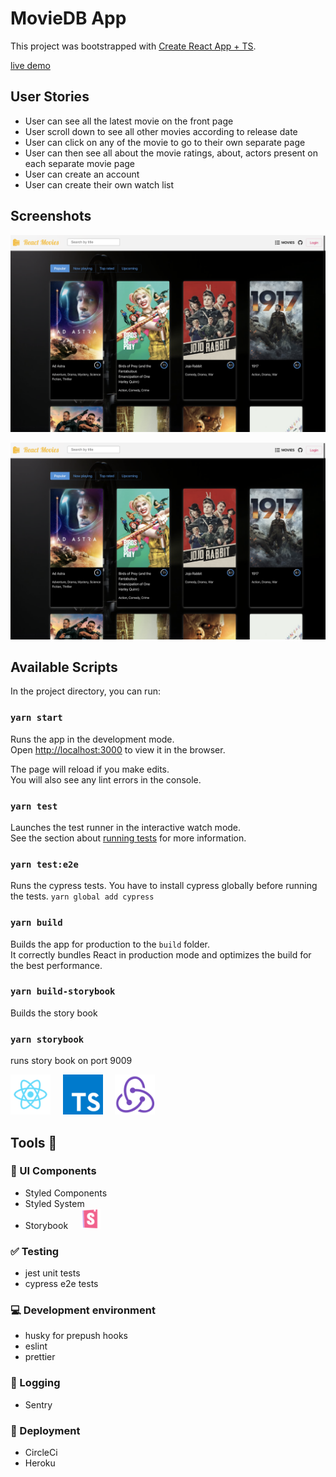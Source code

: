 # MovieDB App

This project was bootstrapped with [Create React App + TS](https://create-react-app.dev/docs/adding-typescript/).

[live demo](https://ali-imdb-fontend.herokuapp.com)

## User Stories

* User can see all the latest movie on the front page
* User scroll down to see all other movies according to release date
* User can click on any of the movie to go to their own separate page
* User can then see all about the movie ratings, about, actors present on each separate movie page
* User can create an account
* User can create their own watch list

## Screenshots

![Alt text](movie_db_1.png?raw=true "MovieDB 1")

![Alt text](movie_db_2.png?raw=true "MovieDB 2")

## Available Scripts

In the project directory, you can run:

### `yarn start`

Runs the app in the development mode.<br />
Open [http://localhost:3000](http://localhost:3000) to view it in the browser.

The page will reload if you make edits.<br />
You will also see any lint errors in the console.

### `yarn test`

Launches the test runner in the interactive watch mode.<br />
See the section about [running tests](https://facebook.github.io/create-react-app/docs/running-tests) for more information.

### `yarn test:e2e`

Runs the cypress tests. You have to install cypress globally before running the tests. `yarn global add cypress`

### `yarn build`

Builds the app for production to the `build` folder.<br />
It correctly bundles React in production mode and optimizes the build for the best performance.

### `yarn build-storybook`

Builds the story book

### `yarn storybook`

runs story book on port 9009

<img src="https://raw.githubusercontent.com/github/explore/80688e429a7d4ef2fca1e82350fe8e3517d3494d/topics/react/react.png" width="64" height="64"/> &nbsp;&nbsp;&nbsp; <img src="https://raw.githubusercontent.com/github/explore/80688e429a7d4ef2fca1e82350fe8e3517d3494d/topics/typescript/typescript.png" width="64" height="64" /> &nbsp;&nbsp;&nbsp; <img src="https://raw.githubusercontent.com/github/explore/80688e429a7d4ef2fca1e82350fe8e3517d3494d/topics/redux/redux.png" width="64" height="64" />

## Tools :hammer:

### :art: UI Components

* Styled Components
* Styled System
* Storybook &nbsp;&nbsp;&nbsp; <img src="https://raw.githubusercontent.com/github/explore/80688e429a7d4ef2fca1e82350fe8e3517d3494d/topics/storybook/storybook.png" width="32" height="32"/>

### ✅ Testing

* jest unit tests
* cypress e2e tests

### :computer: Development environment

* husky for prepush hooks
* eslint
* prettier

### :page_with_curl: Logging
* Sentry

### :rocket: Deployment

* CircleCi
* Heroku
